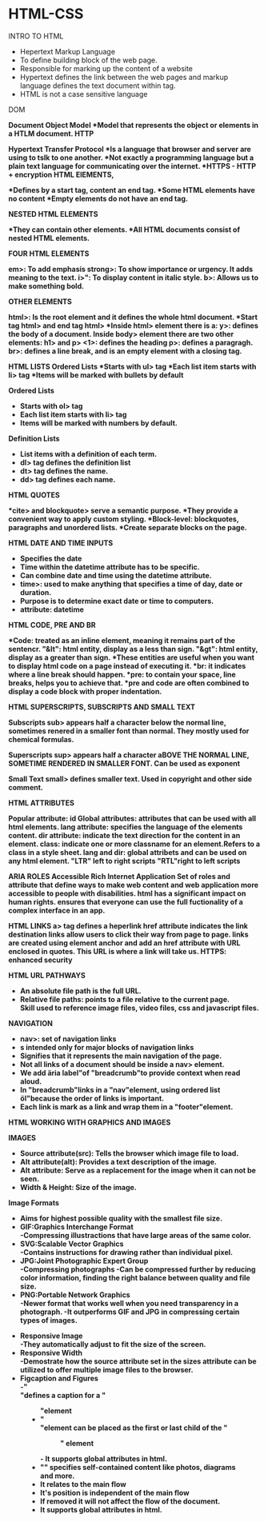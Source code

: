 # HTML-CSS
INTRO TO HTML
<ul>
    <li>Hepertext Markup Language</li>
    <li>To define building block of the web page.</li>
    <li>Responsible for marking up the content of a website</li>
    <li>Hypertext defines the link between the web pages and markup language defines the text document within tag.</li>
    <li>HTML is not a case sensitive language</li>
</ul>

DOM<b>

Document Object Model
*Model that represents the object or elements in a HTLM document.
HTTP<b>

Hypertext Transfer Protocol<b>
*Is a language that browser and server are using to tslk to one another.
*Not exactly a programming language but a plain text language for communicating over the internet.
*HTTPS - HTTP + encryption
HTML ElEMENTS,<b>

*Defines by a start tag, content an end tag.
*Some HTML elements have no content
*Empty elements do not have an end tag.

NESTED HTML ELEMENTS

*They can contain other elements.
*All HTML documents consist of nested HTML elements.

FOUR HTML ELEMENTS

em>: To add emphasis
strong>: To show importance or urgency. It adds meaning to the text.
i>": To display content in italic style.
b>: Allows us to make something bold.

OTHER ELEMENTS

html>: Is the root element and it defines the whole html document.
*Start tag html> and end tag html>
*Inside html> element there is a:
y>: defines the body of a document.
 Inside body> element there are two other elements: h1> and p>
<1>: defines the heading
p>: defines a paragragh.
br>: defines a line break, and is an empty element with a closing tag. 

HTML LISTS
Ordered Lists
*Starts with ul> tag
*Each list item starts with li> tag
*Items will be marked with bullets by default

Ordered Lists
<ul>
<li>Starts with ol> tag</li>
<li>Each list item starts with li> tag</li>
<li>Items will be marked with numbers by default.</li>
</ul>


Definition Lists
<ul>
<li>List items with a definition of each term.</li>
<li>dl> tag defines the definition list</li>
<li>dt> tag defines the name.</li>
<li>dd> tag defines each name.</li>
</ul>

HTML QUOTES

*cite> and blockquote> serve a semantic purpose.
*They provide a convenient way to apply custom styling.
*Block-level: blockquotes, paragraphs and unordered lists.
*Create separate blocks on the page.

HTML DATE AND TIME INPUTS
<ul>
<li>Specifies the date</li>
<li>Time within the datetime attribute has to be specific.</li>
<li>Can combine date and time using the datetime attribute.</li>
<li>time>: used to make anything that specifies a time of day, date or duration.</li>
<li>Purpose is to determine exact date or time to computers.</li>
<li>attribute: datetime</li>
</ul>


HTML CODE, PRE AND BR

*Code: treated as an inline element, meaning it remains part of the sentencr.
"&lt": html entity, display as a less than sign.
"&gt": html entity, display as a greater than sign.
*These entities are useful when you want to display html code on a page instead of executing it.
*br: it indicates where a line break should happen.
*pre: to contain your space, line breaks, helps you to achieve that.
*pre and code are often combined to display a code block with proper indentation.

HTML SUPERSCRIPTS, SUBSCRIPTS AND SMALL TEXT

Subscripts
sub> appears half a character below the normal line, sometimes renered in a smaller font than normal.
They mostly used for chemical formulas.

Superscripts
sup> appears half a character aBOVE THE NORMAL LINE, SOMETIME RENDERED IN SMALLER FONT.
Can be used as exponent

Small Text
small> defines smaller text.
Used in copyright and other side comment.

HTML ATTRIBUTES

Popular attribute: id
Global attributes: attributes that can be used with all html elements.
lang attribute: specifies the language of the elements content.
dir attribute: indicate the text direction for the content in an element.
class: indicate one or more classname for an element.Refers to a class in a style sheet.
lang and dir: global attribets and can be used on any html element.
"LTR" left to right scripts
"RTL"right to left scripts

 ARIA ROLES
 Accessible Rich Internet Application
 Set of roles and attribute that define ways to make web content and web application more accessible to people with disabilities.
 html has a significant impact on human rights.
 ensures that everyone can use the full fuctionality of a complex interface in an app.

 HTML LINKS
 a> tag defines a heperlink
 href attribute indicates the link destination
 links allow users to click their way from page to page.
 links are created using element anchor and add an href attribute with URL enclosed in quotes. This URL is where a link will take us.
 HTTPS: enhanced security

 HTML URL PATHWAYS
<ul>
<li>An absolute file path is the full URL.</li>
<li>Relative file paths: points to a file relative to the current page.</li> 
 Skill used to reference image files, video files, css and javascript files.

</ul>

 NAVIGATION
<ul>
<li>nav>: set of navigation links</li>
 <li>s intended only for major blocks of navigation links</li>
 <li>Signifies that it represents the main navigation of the page.</li>
 <li>Not all links of a document should be inside a nav> element.</li>
 <li>We add äria label"of "breadcrumb"to provide context when read aloud.</li>
 <li>In "breadcrumb"links in a "nav"element, using ordered list öl"because the order of links is important.</li>
 <li>Each link is mark as a link and wrap them in a "footer"element.</li> 
</ul>
 

 HTML WORKING WITH GRAPHICS AND IMAGES

 IMAGES
 <UL>
     <li>Source attribute(src): Tells the browser which image file to load.</li>
     <li>Alt attribute(alt): Provides a text description of the image.</li>
     <li>Alt attribute: Serve as a replacement for the image when it can not be seen.</li>
     <li>Width & Height: Size of the image.</li>
 </UL>
 Image Formats
 <ul>
     <li>Aims for highest possible quality with the smallest file size.</li>
     <li>GIF:Graphics Interchange Format</li>
     -Compressing illustractions that have large areas of the same color.
     <li>SVG:Scalable Vector Graphics</li>
     -Contains instructions for drawing rather than individual pixel.
     <li>JPG:Joint Photographic Expert Group</li>
     -Compressing photographs
     -Can be compressed further by reducing color information, finding the right balance between quality and file size.
     <li>PNG:Portable Network Graphics</li>
     -Newer format that works well when you need transparency in a photograph.
     -It outperforms GIF and JPG in compressing certain types of images.
 </ul>
<ul>
    <li>Responsive Image</li>
    -They automatically adjust to fit the size of the screen.
    <li>Responsive Width</li>
    -Demostrate how the source attribute set in the sizes attribute can be utilized to offer multiple image files to the browser.
    <li>Figcaption and Figures</li>
    -"<figcaption>"defines a caption for a "<figure>"element
    <li>"<figcaption>"element can be placed as the first or last child of the "<figure>" element</li>
    - It supports global attributes in html.
    <li>"<figur>" specifies self-contained content like photos, diagrams and more.</li>
    <li>It relates to the main flow</li>
    <li>It's position is independent of the main flow</li>
    <li>If removed it will not affect the flow of the document.</li>
    <li>It supports global attributes in html.</li>
</ul> 

